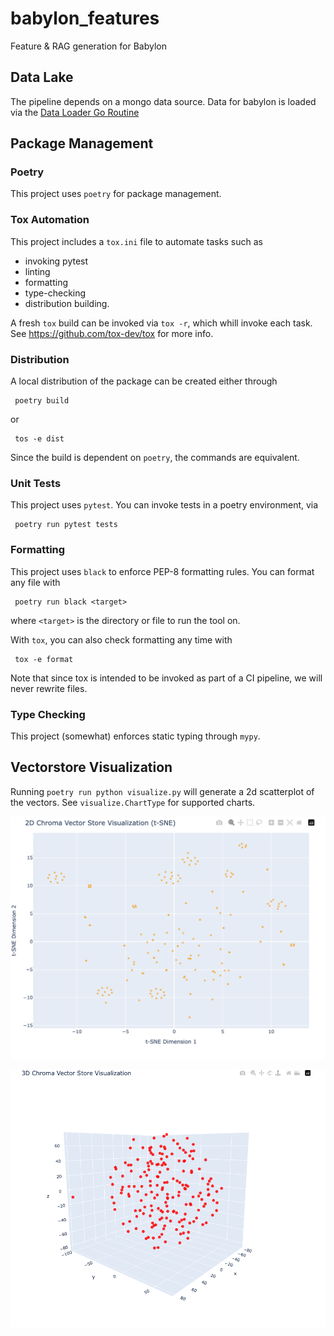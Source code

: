 # babylon_features
Feature &amp; RAG generation for Babylon

## Data Lake
The pipeline depends on a mongo data source. Data for babylon is loaded via
the [Data Loader Go Routine](https://github.com/ajponte/babylon_data_loader)

## Package Management
### Poetry
This project uses `poetry` for package management.

### Tox Automation
This project includes a `tox.ini` file to automate tasks such as
* invoking pytest
* linting
* formatting
* type-checking
* distribution building.

A fresh `tox` build can be invoked via `tox -r`, which whill invoke each task.
See https://github.com/tox-dev/tox for more info.

### Distribution
A local distribution of the package can be created either through
```shell
 poetry build
```
or
```shell
 tos -e dist
```
Since the build is dependent on `poetry`, the commands are equivalent.

### Unit Tests
This project uses `pytest`. You can invoke tests in a poetry environment, via
```shell
 poetry run pytest tests
```

### Formatting
This project uses `black` to enforce PEP-8 formatting rules.
You can format any file with
```shell
 poetry run black <target>
```
where `<target>` is the directory or file to run the tool on.

With `tox`, you can also check formatting any time with
```shell
 tox -e format
```
Note that since tox is intended to be invoked as part of a CI
pipeline, we will never rewrite files.

### Type Checking
This project (somewhat) enforces static typing through `mypy`.

## Vectorstore Visualization
Running `poetry run python visualize.py` will generate a 2d scatterplot
of the vectors.
See `visualize.ChartType` for supported charts.

![image](scatterplot2d.png)

![image](scatterplot3d.png)
